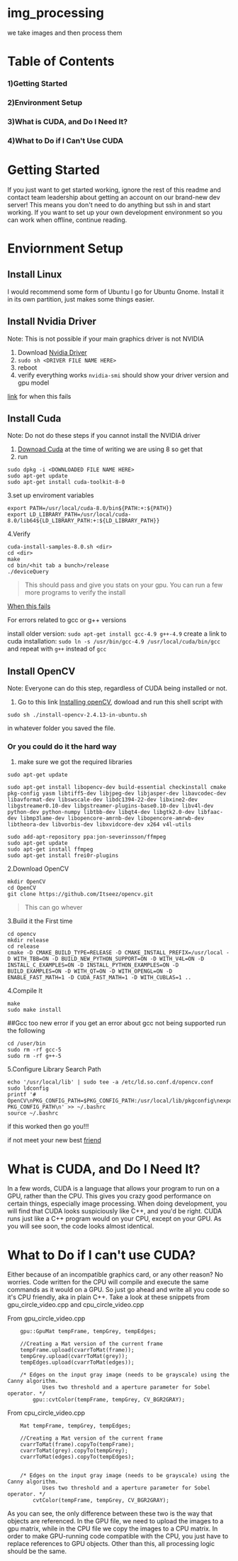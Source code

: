 # img_processing
we take images and then process them
# Table of Contents
### 1)Getting Started
### 2)Environment Setup
### 3)What is CUDA, and Do I Need It?
### 4)What to Do if I Can't Use CUDA

# Getting Started
If you just want to get started working, ignore the rest of this readme and contact team leadership about getting an account on our brand-new dev server! This means you don't need to do anything but ssh in and start working. If you want to set up your own development environment so you can work when offline, continue reading.

# Enviornment Setup
## Install Linux
I would recommend some form of Ubuntu I go for Ubuntu Gnome. Install it in its own partition, just makes some things easier.

## Install Nvidia Driver
Note: This is not possible if your main graphics driver is not NVIDIA
1. Download [Nvidia Driver](http://www.nvidia.com/object/unix.html)
2. `sudo sh <DRIVER FILE NAME HERE>`
3. reboot
4. verify everything works `nvidia-smi` should show your driver version and gpu model 

[link](http://askubuntu.com/questions/451221/ubuntu-14-04-install-nvidia-driver) for when this fails 

## Install Cuda
Note: Do not do these steps if you cannot install the NVIDIA driver
1. [Downoad Cuda](https://developer.nvidia.com/cuda-toolkit) at the time of writing we are using 8 so get that
2. run 
```
sudo dpkg -i <DOWNLOADED FILE NAME HERE>
sudo apt-get update
sudo apt-get install cuda-toolkit-8-0
```
3.set up enviroment variables
```
export PATH=/usr/local/cuda-8.0/bin${PATH:+:${PATH}}
export LD_LIBRARY_PATH=/usr/local/cuda-8.0/lib64${LD_LIBRARY_PATH:+:${LD_LIBRARY_PATH}}
```
4.Verify
```
cuda-install-samples-8.0.sh <dir>
cd <dir>
make
cd bin/<hit tab a bunch>/release
./deviceQuery
```
>This should pass and give you stats on your gpu. You can run a few more programs to verify the install

[When this fails](https://developer.nvidia.com/cuda-downloads)

For errors related to gcc or g++ versions

install older version: `sudo apt-get install gcc-4.9 g++-4.9`
create a link to cuda installation: `sudo ln -s /usr/bin/gcc-4.9 /usr/local/cuda/bin/gcc` and repeat with `g++` instead of `gcc`

## Install OpenCV
Note: Everyone can do this step, regardless of CUDA being installed or not.
1. Go to this link [Installing openCV](https://gist.github.com/arthurbeggs/06df46af94af7f261513934e56103b30/), dowload and run this shell script with
```
sudo sh ./install-opencv-2.4.13-in-ubuntu.sh
```
in whatever folder you saved the file.

### Or you could do it the hard way
1. make sure we got the required libraries
```
sudo apt-get update

sudo apt-get install libopencv-dev build-essential checkinstall cmake pkg-config yasm libtiff5-dev libjpeg-dev libjasper-dev libavcodec-dev libavformat-dev libswscale-dev libdc1394-22-dev libxine2-dev libgstreamer0.10-dev libgstreamer-plugins-base0.10-dev libv4l-dev python-dev python-numpy libtbb-dev libqt4-dev libgtk2.0-dev libfaac-dev libmp3lame-dev libopencore-amrnb-dev libopencore-amrwb-dev libtheora-dev libvorbis-dev libxvidcore-dev x264 v4l-utils

sudo add-apt-repository ppa:jon-severinsson/ffmpeg  
sudo apt-get update  
sudo apt-get install ffmpeg  
sudo apt-get install frei0r-plugins  
```
2.Download OpenCV
```
mkdir OpenCV  
cd OpenCV  
git clone https://github.com/Itseez/opencv.git  
```
>This can go whever

3.Build it the First time
```
cd opencv  
mkdir release  
cd release  
cmake -D CMAKE_BUILD_TYPE=RELEASE -D CMAKE_INSTALL_PREFIX=/usr/local -D WITH_TBB=ON -D BUILD_NEW_PYTHON_SUPPORT=ON -D WITH_V4L=ON -D INSTALL_C_EXAMPLES=ON -D INSTALL_PYTHON_EXAMPLES=ON -D BUILD_EXAMPLES=ON -D WITH_QT=ON -D WITH_OPENGL=ON -D ENABLE_FAST_MATH=1 -D CUDA_FAST_MATH=1 -D WITH_CUBLAS=1 ..  
```
4.Compile It
```
make  
sudo make install  
```
##Gcc too new error
if you get an error about gcc not being supported run the following
```
cd /user/bin  
sudo rm -rf gcc-5
sudo rm -rf g++-5
```
5.Configure Library Search Path
```
echo '/usr/local/lib' | sudo tee -a /etc/ld.so.conf.d/opencv.conf  
sudo ldconfig  
printf '# OpenCV\nPKG_CONFIG_PATH=$PKG_CONFIG_PATH:/usr/local/lib/pkgconfig\nexport PKG_CONFIG_PATH\n' >> ~/.bashrc  
source ~/.bashrc  
```

if this worked then go you!!!

if not meet your new best [friend](https://google.com)

# What is CUDA, and Do I Need It?
In a few words, CUDA is a language that allows your program to run on a GPU, rather than the CPU. This gives you crazy good performance on certain things, especially image processing. When doing development, you will find that CUDA looks suspiciously like C++, and you'd be right. CUDA runs just like a C++ program would on your CPU, except on your GPU. As you will see soon, the code looks almost identical.

# What to Do if I can't use CUDA?
Either because of an incompatible graphics card, or any other reason? No worries. Code written for the CPU will compile and execute the same commands as it would on a GPU. So just go ahead and write all you code so it's CPU friendly, aka in plain C++. Take a look at these snippets from gpu_circle_video.cpp and cpu_circle_video.cpp

From gpu_circle_video.cpp
```
	gpu::GpuMat tempFrame, tempGrey, tempEdges;
	
	//Creating a Mat version of the current frame
	tempFrame.upload(cvarrToMat(frame));
	tempGrey.upload(cvarrToMat(grey));
	tempEdges.upload(cvarrToMat(edges));

	/* Edges on the input gray image (needs to be grayscale) using the Canny algorithm.
           Uses two threshold and a aperture parameter for Sobel operator. */
    	gpu::cvtColor(tempFrame, tempGrey, CV_BGR2GRAY);
```

From cpu_circle_video.cpp
```
	Mat tempFrame, tempGrey, tempEdges;
	
	//Creating a Mat version of the current frame
	cvarrToMat(frame).copyTo(tempFrame);
	cvarrToMat(grey).copyTo(tempGrey);
	cvarrToMat(edges).copyTo(tempEdges);
	

	/* Edges on the input gray image (needs to be grayscale) using the Canny algorithm.
           Uses two threshold and a aperture parameter for Sobel operator. */
        cvtColor(tempFrame, tempGrey, CV_BGR2GRAY);
```

As you can see, the only difference between these two is the way that objects are referenced. In the GPU file, we need to upload the images to a gpu matrix, while in the CPU file we copy the images to a CPU matrix. In order to make GPU-running code compatible with the CPU, you just have to replace references to GPU objects. Other than this, all processing logic should be the same.
